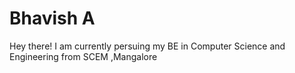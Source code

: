 # Bhavish A

Hey there! I am currently persuing my BE in Computer Science and Engineering from SCEM ,Mangalore
